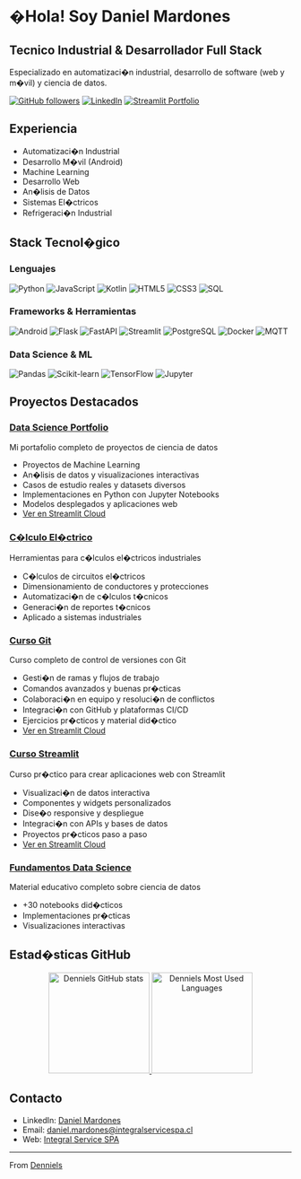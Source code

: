 # �Hola!  Soy Daniel Mardones

##  Tecnico Industrial & Desarrollador Full Stack
Especializado en automatizaci�n industrial, desarrollo de software (web y m�vil) y ciencia de datos.

[![GitHub followers](https://img.shields.io/github/followers/Denniels?label=Follow&style=social)](https://github.com/Denniels)
[![LinkedIn](https://img.shields.io/badge/-LinkedIn-0077B5?style=flat&logo=LinkedIn&logoColor=white)](https://www.linkedin.com/in/daniel-andres-mardones-sanhueza-27b73777)
[![Streamlit Portfolio](https://img.shields.io/badge/-Data%20Science%20Portfolio-FF4B4B?style=flat&logo=Streamlit&logoColor=white)]([https://dsportfolio-jm67tsp8uwfsbnpfetysnh.streamlit.app)

##  Experiencia
-  Automatizaci�n Industrial
-  Desarrollo M�vil (Android)
-  Machine Learning
-  Desarrollo Web
-  An�lisis de Datos
-  Sistemas El�ctricos
-  Refrigeraci�n Industrial

##  Stack Tecnol�gico

###  Lenguajes
![Python](https://img.shields.io/badge/-Python-3776AB?style=flat&logo=Python&logoColor=white)
![JavaScript](https://img.shields.io/badge/-JavaScript-F7DF1E?style=flat&logo=JavaScript&logoColor=black)
![Kotlin](https://img.shields.io/badge/-Kotlin-7F52FF?style=flat&logo=Kotlin&logoColor=white)
![HTML5](https://img.shields.io/badge/-HTML5-E34F26?style=flat&logo=HTML5&logoColor=white)
![CSS3](https://img.shields.io/badge/-CSS3-1572B6?style=flat&logo=CSS3&logoColor=white)
![SQL](https://img.shields.io/badge/-SQL-4479A1?style=flat&logo=MySQL&logoColor=white)

###  Frameworks & Herramientas
![Android](https://img.shields.io/badge/-Android-3DDC84?style=flat&logo=Android&logoColor=white)
![Flask](https://img.shields.io/badge/-Flask-000000?style=flat&logo=Flask&logoColor=white)
![FastAPI](https://img.shields.io/badge/-FastAPI-009688?style=flat&logo=FastAPI&logoColor=white)
![Streamlit](https://img.shields.io/badge/-Streamlit-FF4B4B?style=flat&logo=Streamlit&logoColor=white)
![PostgreSQL](https://img.shields.io/badge/-PostgreSQL-336791?style=flat&logo=PostgreSQL&logoColor=white)
![Docker](https://img.shields.io/badge/-Docker-2496ED?style=flat&logo=Docker&logoColor=white)
![MQTT](https://img.shields.io/badge/-MQTT-660066?style=flat&logo=MQTT&logoColor=white)

###  Data Science & ML
![Pandas](https://img.shields.io/badge/-Pandas-150458?style=flat&logo=Pandas&logoColor=white)
![Scikit-learn](https://img.shields.io/badge/-Scikit--learn-F7931E?style=flat&logo=scikit-learn&logoColor=white)
![TensorFlow](https://img.shields.io/badge/-TensorFlow-FF6F00?style=flat&logo=TensorFlow&logoColor=white)
![Jupyter](https://img.shields.io/badge/-Jupyter-F37626?style=flat&logo=Jupyter&logoColor=white)

##  Proyectos Destacados

### [ Data Science Portfolio](https://github.com/Denniels/ds_portfolio)
Mi portafolio completo de proyectos de ciencia de datos
-  Proyectos de Machine Learning
-  An�lisis de datos y visualizaciones interactivas
-  Casos de estudio reales y datasets diversos
-  Implementaciones en Python con Jupyter Notebooks
-  Modelos desplegados y aplicaciones web
-  [Ver en Streamlit Cloud](https://dsportfolio-jm67tsp8uwfsbnpfetysnh.streamlit.app/)

### [ C�lculo El�ctrico](https://github.com/Denniels/calculo_electrico)
Herramientas para c�lculos el�ctricos industriales
-  C�lculos de circuitos el�ctricos
-  Dimensionamiento de conductores y protecciones
-  Automatizaci�n de c�lculos t�cnicos
-  Generaci�n de reportes t�cnicos
-  Aplicado a sistemas industriales

### [ Curso Git](https://github.com/Denniels/curso_git)
Curso completo de control de versiones con Git
-  Gesti�n de ramas y flujos de trabajo
-  Comandos avanzados y buenas pr�cticas
-  Colaboraci�n en equipo y resoluci�n de conflictos
-  Integraci�n con GitHub y plataformas CI/CD
-  Ejercicios pr�cticos y material did�ctico
-  [Ver en Streamlit Cloud](https://cursogit-kq3qsbmsd2tou9rtvynkjw.streamlit.app/)

### [ Curso Streamlit](https://github.com/Denniels/curso-streamlit)
Curso pr�ctico para crear aplicaciones web con Streamlit
-  Visualizaci�n de datos interactiva
-  Componentes y widgets personalizados
-  Dise�o responsive y despliegue
-  Integraci�n con APIs y bases de datos
-  Proyectos pr�cticos paso a paso
-  [Ver en Streamlit Cloud](https://curso-app-msfruskawjdyagcfp766na.streamlit.app/)

### [Fundamentos Data Science](https://github.com/Denniels/Fundamentos-data-sciens)
Material educativo completo sobre ciencia de datos
-  +30 notebooks did�cticos
-  Implementaciones pr�cticas
-  Visualizaciones interactivas

##  Estad�sticas GitHub

<div align="center">
  <a href="https://github.com/Denniels">
    <img height="180em" src="https://github-readme-stats-git-masterrstaa-rickstaa.vercel.app/api?username=Denniels&show_icons=true&theme=dracula&include_all_commits=true&count_private=true" alt="Denniels GitHub stats"/>
    <img height="180em" src="https://github-readme-stats-git-masterrstaa-rickstaa.vercel.app/api/top-langs/?username=Denniels&layout=compact&langs_count=7&theme=dracula" alt="Denniels Most Used Languages"/>
  </a>
</div>

##  Contacto

-  LinkedIn: [Daniel Mardones](https://www.linkedin.com/in/daniel-andres-mardones-sanhueza-27b73777)
-  Email: daniel.mardones@integralservicespa.cl
-  Web: [Integral Service SPA](https://integralservicespa.cl)

---
 From [Denniels](https://github.com/Denniels)
